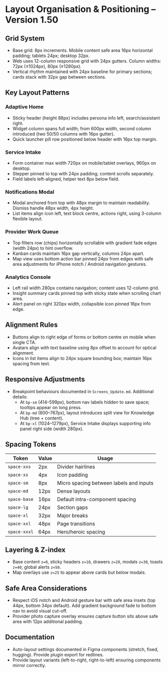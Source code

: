 # Layout Organisation & Positioning – Version 1.50

## Grid System
- Base grid: 8px increments. Mobile content safe area 16px horizontal padding; tablets 24px; desktop 32px.
- Web uses 12-column responsive grid with 24px gutters. Column widths: 72px (≤1024px), 80px (≥1280px).
- Vertical rhythm maintained with 24px baseline for primary sections; cards stack with 32px gap between sections.

## Key Layout Patterns
### Adaptive Home
- Sticky header (height 88px) includes persona info left, search/assistant right.
- Widget column spans full width; from 600px width, second column introduced (two 50/50 columns with 16px gutter).
- Quick launcher pill row positioned below header with 16px top margin.

### Service Intake
- Form container max width 720px on mobile/tablet overlays, 960px on desktop.
- Stepper pinned to top with 24px padding; content scrolls separately.
- Field labels left-aligned, helper text 8px below field.

### Notifications Modal
- Modal anchored from top with 48px margin to maintain readability. Dismiss handle 48px width, 4px height.
- List items align icon left, text block centre, actions right, using 3-column flexible layout.

### Provider Work Queue
- Top filters row (chips) horizontally scrollable with gradient fade edges (width 24px) to hint overflow.
- Kanban cards maintain 16px gap vertically, columns 24px apart.
- Map view uses bottom action bar pinned 24px from edges with safe area adjustments for iPhone notch / Android navigation gestures.

### Analytics Console
- Left rail width 280px contains navigation; content uses 12-column grid.
- Insight summary cards pinned top with sticky state when scrolling chart area.
- Alert panel on right 320px width, collapsible icon pinned 16px from edge.

## Alignment Rules
- Buttons align to right edge of forms or bottom centre on mobile when single CTA.
- Avatars align with text baseline using 8px offset to account for optical alignment.
- Icons in list items align to 24px square bounding box; maintain 16px spacing from text.

## Responsive Adjustments
- Breakpoint behaviours documented in `Screens_Update.md`. Additional details:
  - At `bp-sm` (414–599px), bottom nav labels hidden to save space; tooltips appear on long press.
  - At `bp-md` (600–767px), layout introduces split view for Knowledge Hub (tree + content).
  - At `bp-xl` (1024–1279px), Service Intake displays supporting info panel right side (width 280px).

## Spacing Tokens
| Token | Value | Usage |
| --- | --- | --- |
| `space-xxs` | 2px | Divider hairlines |
| `space-xs` | 4px | Icon padding |
| `space-sm` | 8px | Micro spacing between labels and inputs |
| `space-md` | 12px | Dense layouts |
| `space-base` | 16px | Default intra-component spacing |
| `space-lg` | 24px | Section gaps |
| `space-xl` | 32px | Major breaks |
| `space-xxl` | 48px | Page transitions |
| `space-xxxl` | 64px | Hero/heroic spacing |

## Layering & Z-index
- Base content `z=0`, sticky headers `z=10`, drawers `z=20`, modals `z=30`, toasts `z=40`, global alerts `z=50`.
- Map overlays use `z=25` to appear above cards but below modals.

## Safe Area Considerations
- Respect iOS notch and Android gesture bar with safe area insets (top 44px, bottom 34px default). Add gradient background fade to bottom nav to avoid visual cut-off.
- Provider photo capture overlay ensures capture button sits above safe area with 12px additional padding.

## Documentation
- Auto-layout settings documented in Figma components (stretch, fixed, hugging). Provide plugin export for redlines.
- Provide layout variants (left-to-right, right-to-left) ensuring components mirror correctly.
